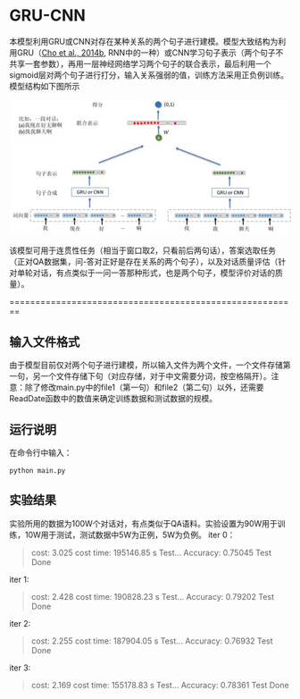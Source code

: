 # GRU-CNN
本模型利用GRU或CNN对存在某种关系的两个句子进行建模。模型大致结构为利用GRU（[Cho et al., 2014b](http://arxiv.org/abs/1406.1078), RNN中的一种）或CNN学习句子表示（两个句子不共享一套参数），再用一层神经网络学习两个句子的联合表示，最后利用一个sigmoid层对两个句子进行打分，输入关系强弱的值，训练方法采用正负例训练。模型结构如下图所示

![model](model.jpg?raw=true "model")

该模型可用于连贯性任务（相当于窗口取2，只看前后两句话），答案选取任务（正对QA数据集，问-答对正好是存在关系的两个句子），以及对话质量评估（针对单轮对话，有点类似于一问一答那种形式，也是两个句子，模型评价对话的质量）。

========================================================

输入文件格式
--------------------------------------------------------
由于模型目前仅对两个句子进行建模，所以输入文件为两个文件，一个文件存储第一句，另一个文件存储下句（对应存储，对于中文需要分词，按空格隔开）。注意：除了修改main.py中的file1（第一句）和file2（第二句）以外，还需要ReadDate函数中的数值来确定训练数据和测试数据的规模。

运行说明
--------------------------------------------------------
在命令行中输入：

    python main.py

实验结果
--------------------------------------------------------
实验所用的数据为100W个对话对，有点类似于QA语料。实验设置为90W用于训练，10W用于测试，测试数据中5W为正例，5W为负例。
iter 0：

>cost: 3.025
cost time: 195146.85 s
Test...
Accuracy: 0.75045
Test Done

iter 1:

>cost: 2.428
cost time: 190828.23 s
Test...
Accuracy: 0.79202
Test Done

iter 2:

>cost: 2.255
cost time: 187904.05 s
Test...
Accuracy: 0.76932
Test Done

iter 3:

>cost: 2.169
cost time: 155178.83 s
Test...
Accuracy: 0.78361
Test Done